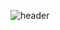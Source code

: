 ![header](https://capsule-render.vercel.app/api?type=wave&color=transparent&height=100&section=header&text=capsule%20render&fontSize=90&fontColor=396992)
